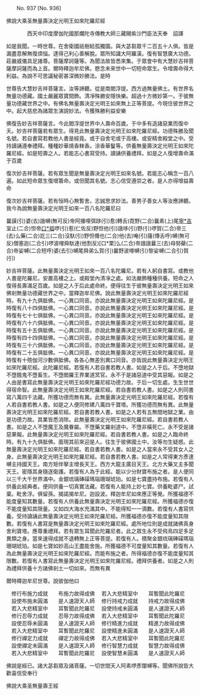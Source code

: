 ﻿　　No. 937 [No. 936]

佛說大乘圣無量壽決定光明王如來陀羅尼經

　　　　西天中印度摩伽陀國那爛陀寺傳教大師三藏賜紫沙門臣法天奉　詔譯


如是我聞。一時世尊。在舍衛國祇樹給孤獨園。與大苾芻眾千二百五十人俱。皆是漏盡意解無復煩惱。逮得己利心善解脫。眾所知識大阿羅漢。復有智慧廣大功德。莊嚴威儀具足諸尊。菩薩摩訶薩等。為聞法故皆悉來集。于眾會中有大慧妙吉祥菩薩摩訶薩而為上首。爾時釋迦牟尼佛。愍念未來世中一切短命眾生。令增壽命得大利益。為說不可思議秘密甚深微妙勝法。是時

世尊告大慧妙吉祥菩薩言。汝等諦聽。從是南閻浮提。西方過無量佛土。有世界名無量功德藏。國土嚴麗眾寶間飾。清凈殊勝安隱快樂。超過十方微妙第一。于彼無量功德藏世界之中。有佛名無量壽決定光明王如來無上正等菩提。今現住彼世界之中。起大慈悲為諸眾生演說妙法。令獲殊勝利益安樂

佛復告妙吉祥菩薩言。今此閻浮提世界中人壽命百歲。于中多有造諸惡業而復中夭。妙吉祥菩薩若有眾生。得見此無量壽決定光明王如來陀羅尼經。功德殊勝及聞名號。若自書寫若教他人書是經竟。或于自舍宅或于高樓。或安精舍殿堂之中。受持讀誦遵奉禮拜。種種妙華燒香粖香。涂香華鬘等。供養無量壽決定光明王如來陀羅尼經。如是短壽之人。若能志心書寫受持。讀誦供養禮拜。如是之人復增壽命滿于百歲

復次妙吉祥菩薩。若有眾生聞是無量壽決定光明王如來名號。若能志心稱念一百八遍。如此短命眾生復增籌命。或但聞其名號。志心信受遵崇之者。是人亦得增益壽命

復次妙吉祥菩薩。若有恒時心無暫舍。志誠思求妙法。善男子善女人等汝應諦聽。我今為說無量壽決定光明王如來一百八名陀羅尼曰

曩謨(引)婆(去)誐嚩(無可反)帝阿播哩弭跢(引)愈(轉舌)霓野(二合)曩素(上)尾[寧*吉](寧吉反)室止(二合)怛帝[口*祖](仁祖反)啰(引)惹(仁佐反)野怛他(引)誐哆(引)野(引)啰賀(二合)帝三(去)么藥(二合)訖三(二合)沒馱(引)野怛儞也(二合)他(去)唵(引)薩(慱舌呼)嚩(無可反)僧塞迦(二合引)啰波哩舜馱達(他割反)[口*栗]么(二合)帝誐誐曩三(去)母努蘗(二合)帝娑嚩(二合短呼)婆(去引)嚩尾舜弟么賀(引)曩野波哩嚩(引)黎娑嚩(二合引)賀(引)

妙吉祥菩薩。此無量壽決定光明王如來一百八名陀羅尼。若有人躬自書寫。或教他人書是陀羅尼。安置高樓之上。或殿堂內清凈之處。如法嚴飾種種供養。短命之人復得長壽滿足百歲。如是之人于后此處命終。便得往生于彼無量壽決定光明王如來佛剎無量功德藏世界之中。當釋迦牟尼佛。說此無量壽決定光明王如來陀羅尼經時。有九十九俱胝佛。一心異口同音。亦說此無量壽決定光明王如來陀羅尼經。是時復有八十四俱胝佛。一心異口同音。亦說此無量壽決定光明王如來陀羅尼經。是時復有七十七俱胝佛。一心異口同音。亦說此無量壽決定光明王如來陀羅尼經。是時復有六十六俱胝佛。一心異口同音。亦說此無量壽決定光明王如來陀羅尼經。是時復有五十五俱胝佛。一心異口同音。亦說此無量壽決定光明王如來陀羅尼經。是時復有四十四俱胝佛。一心異口同音。亦說此無量壽決定光明王如來陀羅尼經。是時復有三十六俱胝佛。一心異口同音。亦說此無量壽決定光明王如來陀羅尼經。是時復有二十五俱胝佛。一心異口同音。亦說此無量壽決定光明王如來陀羅尼經。是時復有十殑伽河沙數俱胝佛。各各心無差別異口同音。亦皆說此無量壽決定光明王如來陀羅尼經。此陀羅尼經。若復有人若自書若教人書。如是之人于后。不墮地獄不墮餓鬼不墮畜生。不墮閻羅王界業道冥官。永不于是諸惡道中受其惡報。如是之人由是書寫此無量壽決定光明王如來陀羅尼經功德力故。于后一切生處。生生世世得宿命智。此無量壽決定光明王如來陀羅尼經。若自書若教人書。如是之人則同書寫八萬四千法藏。所獲功德而無有異。此無量壽決定光明王如來陀羅尼經。若復有人若自書若教人書。如是之人便同修建八萬四千寶塔。所獲功德而無有異。此無量壽決定光明王如來陀羅尼經。若自書若教人書。如是之人若有五無間地獄之業。由是功德力故。其業皆悉消除。此無量壽決定光明王如來陀羅尼經。若自書若教人書。如是之人不墮魔王及魔眷屬。不墮藥叉羅剎道中。不墮非橫死亡。永不受是諸惡果報。此無量壽決定光明王如來陀羅尼經。若自書若教人書。如是之人臨命終時。有九十九俱胝佛。面現其前來迎是人。往生于彼佛國土中。汝等勿生疑惑。此無量壽決定光明王如來陀羅尼經。若自書若教人書。如是之人當來永不受其女人之身。此無量壽決定光明王如來陀羅尼經。若自書若教人書。如是之人常得東方彥達嚩主持國天王。南方矩伴拏主增長天王。西方大龍主廣目天王。北方大藥叉主多聞天王。密隱其身隨逐衛護。若復有人為于此經。能以少分財寶布施之者。是人便同以三千大千世界滿中。金銀琉璃硨磲瑪瑙珊瑚琥珀。如是七寶盡持布施。若復有人供養此經典者。便同供養一切真實法藏。若復有人能持上妙七寶。供養毗婆尸。試棄。毗舍浮。俱留孫。揭諾揭牟尼。迦設波。釋迦牟尼如來應正等覺。所獲福德不能度量知其數量。若復有人供養此無量壽決定光明王如來陀羅尼經。所獲福德亦復不能度量知其限量。又如四大海水充滿其中。不能得知一一滴數。若復有人書寫供養。受持讀誦此無量壽決定光明王如來陀羅尼經。所獲福德亦復不能度量知其限數。若復有人書寫是無量壽決定光明王如來陀羅尼經。處所地位則是成就諸佛真身舍利寶塔。應尊重禮拜。若有眾生耳聞此陀羅尼者。此之眾生永不受飛鳥四足多足異類之身。當來速得成就不退轉無上正等菩提。若復有人。積聚金銀琉璃硨磲瑪瑙珊瑚琥珀。如是七寶如妙高山王盡能舍施。所獲福德不可度量知其數量。若復有人為此無量壽決定光明王如來陀羅尼經。而能布施之者。所得福德亦復不能度量知其限數。若復有人書寫此無量壽決定光明王如來陀羅尼經。禮拜供養者。如是之人則為禮拜供養十方諸佛剎土一切如來。而無有異

爾時釋迦牟尼世尊。說彼伽他曰

　修行布施力成就　　布施力故得成佛
　若入大悲精室中　　耳暫聞此陀羅尼
　設使布施未圓滿　　是人速證天人師
　修行持戒力成就　　持戒力故得成佛
　若入大悲精室中　　耳暫聞此陀羅尼
　設使持戒未圓滿　　是人速證天人師
　修行忍辱力成就　　忍辱力故得成佛
　若入大悲精室中　　耳暫聞此陀羅尼
　設使忍辱未圓滿　　是人速證天人師
　修行精進力成就　　精進力故得成佛
　若入大悲精室中　　耳暫聞此陀羅尼
　設使精進未圓滿　　是人速證天人師
　修行禪定力成就　　禪定力故得成佛
　若入大悲精室中　　耳暫聞此陀羅尼
　設使禪定未圓滿　　是人速證天人師
　修行智慧力成就　　智慧力故得成佛
　若入大悲精室中　　耳暫聞此陀羅尼
　設使智慧未圓滿　　是人速證天人師　

佛說是經已。諸大苾芻眾及諸菩薩。一切世間天人阿素啰彥闥嚩等。聞佛所說皆大歡喜信受奉行

佛說大乘圣無量壽王經
